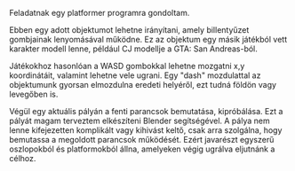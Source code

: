 Feladatnak egy platformer programra gondoltam.

Ebben egy adott objektumot lehetne irányítani, amely billentyűzet gombjainak lenyomásával működne.
Ez az objektum egy másik játékból vett karakter modell lenne, például CJ modellje a GTA: San Andreas-ból.

Játékokhoz hasonlóan a WASD gombokkal lehetne mozgatni x,y koordinátáit, valamint lehetne vele ugrani.
Egy "dash" mozdulattal az objektumunk gyorsan elmozdulna eredeti helyéről, ezt tudná földön vagy levegőben is.

Végül egy aktuális pályán a fenti parancsok bemutatása, kipróbálása.
Ezt a pályát magam terveztem elkészíteni Blender segítségével.
A pálya nem lenne kifejezetten komplikált vagy kihivást keltő, csak arra szolgálna, hogy bemutassa a megoldott parancsok működését.
Ezért javarészt egyszerű oszlopokból és platformokból állna, amelyeken végig ugrálva eljutnánk a célhoz.
